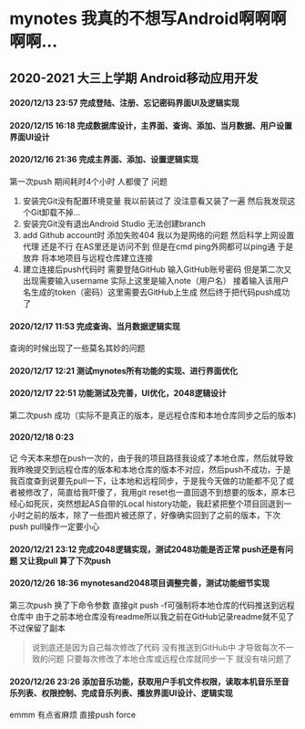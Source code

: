 # mynotes 我真的不想写Android啊啊啊啊啊...
##  2020-2021 大三上学期 Android移动应用开发
####  2020/12/13 23:57 完成登陆、注册、忘记密码界面UI及逻辑实现
####  2020/12/15 16:18 完成数据库设计，主界面、查询、添加、当月数据、用户设置界面UI设计
####  2020/12/16 21:36 完成主界面、添加、设置逻辑实现
 第一次push 期间耗时4个小时 人都傻了
问题
1. 安装完Git没有配置环境变量 我以前装过了 没注意看又装了一遍 然后我发现这个Git卸载不掉...
2. 安装完Git没有退出Android Studio 无法创建branch
3. add Github account时 添加失败404 我以为是网络的问题 然后科学上网设置代理 还是不行 在AS里还是访问不到 但是在cmd ping外网都可以ping通 于是放弃 将本地项目与远程仓库建立连接
4. 建立连接后push代码时 需要登陆GitHub 输入GitHub账号密码 但是第二次又出现需要输入username 实际上这里是输入note（用户名） 接着输入该用户名生成的token（密码）这里需要去GitHub上生成  然后终于把代码push成功了
####  2020/12/17 11:53 完成查询、当月数据逻辑实现
查询的时候出现了一些莫名其妙的问题
####  2020/12/17 12:21 测试mynotes所有功能的实现、进行界面优化
####  2020/12/17 22:51 功能测试及完善，UI优化，2048逻辑设计
第二次push 成功（实际不是真正的版本，是远程仓库和本地仓库同步之后的版本)
####  2020/12/18 0:23
记 今天本来想在push一次的，由于我的项目路径我设成了本地仓库，然后就导致我昨晚提交到远程仓库的版本和本地仓库的版本不对应，然后push不成功，于是我百度查到说要先pull一下，让本地和远程同步，于是我今天做的功能都不见了或者被修改了，简直给我吓傻了，我用git reset也一直回退不到想要的版本，原本已经心如死灰，突然想起AS自带的Local history功能，我赶紧把整个项目回退到一小时之前的版本，除了一些图片被还原了，好像确实回到了之前的版本，下次push pull操作一定要小心
#### 2020/12/21 23:12 完成2048逻辑实现，测试2048功能是否正常 push还是有问题 又让我pull 算了下次push
#### 2020/12/26 18:36 mynotesand2048项目调整完善，测试功能细节实现
第三次push 换了下命令参数 直接git push -f可强制将本地仓库的代码推送到远程仓库中 由于之前本地仓库没有readme所以我之前在GitHub记录readme就不见了 不过保留了副本
> 说到底还是因为自己每次修改了代码 没有推送到GitHub中 才导致每次不一致的问题 只要每次修改了本地仓库或远程仓库就同步一下 就没有啥问题了
#### 2020/12/26 23:26 添加音乐功能，获取用户手机文件权限，读取本机音乐至音乐列表、权限控制、完成音乐列表、播放界面UI设计、逻辑实现
emmm 有点省麻烦 直接push force
